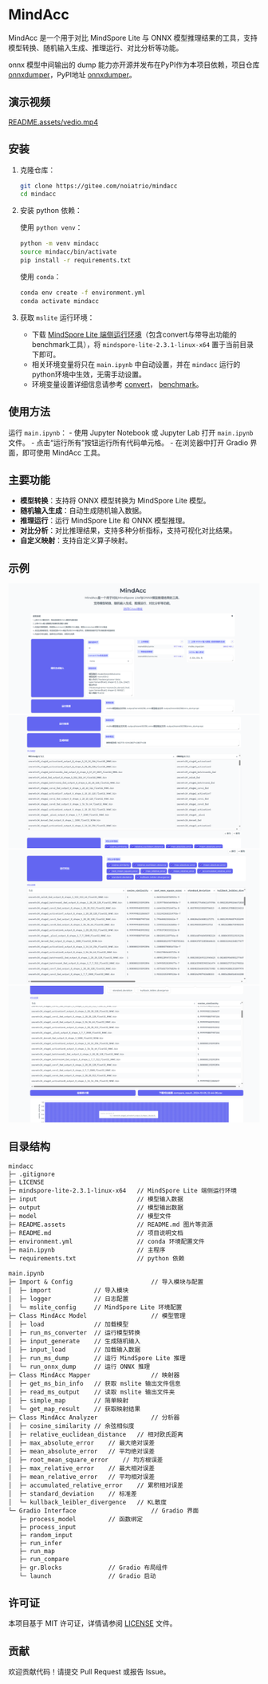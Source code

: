 # MindAcc

MindAcc 是一个用于对比 MindSpore Lite 与 ONNX 模型推理结果的工具，支持模型转换、随机输入生成、推理运行、对比分析等功能。

onnx 模型中间输出的 dump 能力亦开源并发布在PyPI作为本项目依赖，项目仓库 [onnxdumper](https://gitee.com/noiatrio/onnxdumper)，PyPI地址 [onnxdumper](https://pypi.org/project/onnxdumper/)。

## 演示视频

[README.assets/vedio.mp4](https://gitee.com/noiatrio/mindacc/blob/master/README.assets/vedio.mp4)

## 安装

1. 克隆仓库：
    ```sh
    git clone https://gitee.com/noiatrio/mindacc
    cd mindacc
    ```

2. 安装 python 依赖：

    使用 `python venv`：
    ```sh
    python -m venv mindacc
    source mindacc/bin/activate
    pip install -r requirements.txt
    ```

    使用 `conda`：
    ```sh
    conda env create -f environment.yml
    conda activate mindacc
    ```

3. 获取 `mslite` 运行环境：

    - 下载 [MindSpore Lite 端侧运行环境](https://www.mindspore.cn/lite/docs/zh-CN/master/use/downloads.html)（包含convert与带导出功能的benchmark工具），将 `mindspore-lite-2.3.1-linux-x64` 置于当前目录下即可。
    - 相关环境变量将只在 `main.ipynb` 中自动设置，并在 `mindacc` 运行的python环境中生效，无需手动设置。
    - 环境变量设置详细信息请参考 [convert](https://www.mindspore.cn/lite/docs/zh-CN/master/train/converter_train.html)， [benchmark](https://www.mindspore.cn/lite/docs/zh-CN/master/tools/benchmark_tool.html#dump功能)。

## 使用方法
运行 `main.ipynb`：
    - 使用 Jupyter Notebook 或 Jupyter Lab 打开 `main.ipynb` 文件。
    - 点击“运行所有”按钮运行所有代码单元格。
    - 在浏览器中打开 Gradio 界面，即可使用 MindAcc 工具。

## 主要功能

- **模型转换**：支持将 ONNX 模型转换为 MindSpore Lite 模型。
- **随机输入生成**：自动生成随机输入数据。
- **推理运行**：运行 MindSpore Lite 和 ONNX 模型推理。
- **对比分析**：对比推理结果，支持多种分析指标，支持可视化对比结果。
- **自定义映射**：支持自定义算子映射。

## 示例
![img1](README.assets/image1.png)
![img2](README.assets/image2.png)
![img3](README.assets/image3.png)
![img4](README.assets/image4.png)

## 目录结构

```
mindacc
├─ .gitignore
├─ LICENSE
├─ mindspore-lite-2.3.1-linux-x64   // MindSpore Lite 端侧运行环境
├─ input                            // 模型输入数据
├─ output                           // 模型输出数据
├─ model                            // 模型文件
├─ README.assets                    // README.md 图片等资源
├─ README.md                        // 项目说明文档
├─ environment.yml                  // conda 环境配置文件
├─ main.ipynb                       // 主程序
└─ requirements.txt                 // python 依赖
```

```
main.ipynb 
├─ Import & Config                      // 导入模块与配置
│  ├─ import            // 导入模块            
│  ├─ logger            // 日志配置
│  └─ mslite_config     // MindSpore Lite 环境配置
├─ Class MindAcc Model                  // 模型管理
│  ├─ load              // 加载模型
│  ├─ run_ms_converter  // 运行模型转换
│  ├─ input_generate    // 生成随机输入
│  ├─ input_load        // 加载输入数据
│  ├─ run_ms_dump       // 运行 MindSpore Lite 推理
│  └─ run_onnx_dump     // 运行 ONNX 推理
├─ Class MindAcc Mapper                 // 映射器
│  ├─ get_ms_bin_info   // 获取 mslite 输出文件信息
│  ├─ read_ms_output    // 读取 mslite 输出文件夹
│  ├─ simple_map        // 简单映射
│  └─ get_map_result    // 获取映射结果
├─ Class MindAcc Analyzer               // 分析器
│  ├─ cosine_similarity // 余弦相似度
│  ├─ relative_euclidean_distance   // 相对欧氏距离
│  ├─ max_absolute_error    // 最大绝对误差
│  ├─ mean_absolute_error   // 平均绝对误差
│  ├─ root_mean_square_error    // 均方根误差
│  ├─ max_relative_error    // 最大相对误差
│  ├─ mean_relative_error   // 平均相对误差
│  ├─ accumulated_relative_error    // 累积相对误差
│  ├─ standard_deviation    // 标准差
│  └─ kullback_leibler_divergence   // KL散度
└─ Gradio Interface                     // Gradio 界面
   ├─ process_model         // 函数绑定
   ├─ process_input
   ├─ random_input
   ├─ run_infer
   ├─ run_map
   ├─ run_compare
   ├─ gr.Blocks             // Gradio 布局组件
   └─ launch                // Gradio 启动
```
## 许可证

本项目基于 MIT 许可证，详情请参阅 [LICENSE](LICENSE) 文件。

## 贡献

欢迎贡献代码！请提交 Pull Request 或报告 Issue。
